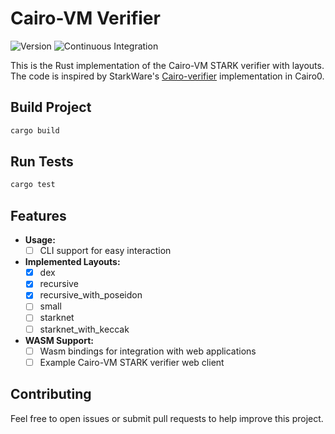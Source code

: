 # Cairo-VM Verifier

![Version](https://img.shields.io/badge/v0.1.1-green?style=flat-square&logo=git&logoColor=white&label=version)
![Continuous Integration](https://img.shields.io/github/actions/workflow/status/iosis-tech/cairovm-verifier/ci.yml?style=flat-square&logo=githubactions&logoColor=white&label=Continuous%20Integration)

This is the Rust implementation of the Cairo-VM STARK verifier with layouts. The code is inspired by StarkWare's [Cairo-verifier](https://github.com/starkware-libs/cairo-lang) implementation in Cairo0.

## Build Project

```sh
cargo build
```

## Run Tests

```sh
cargo test
```

## Features

- **Usage:**
  - [ ] CLI support for easy interaction

- **Implemented Layouts:**
  - [x] dex
  - [x] recursive
  - [x] recursive_with_poseidon
  - [ ] small
  - [ ] starknet
  - [ ] starknet_with_keccak

- **WASM Support:**
  - [ ] Wasm bindings for integration with web applications
  - [ ] Example Cairo-VM STARK verifier web client

## Contributing

Feel free to open issues or submit pull requests to help improve this project.
